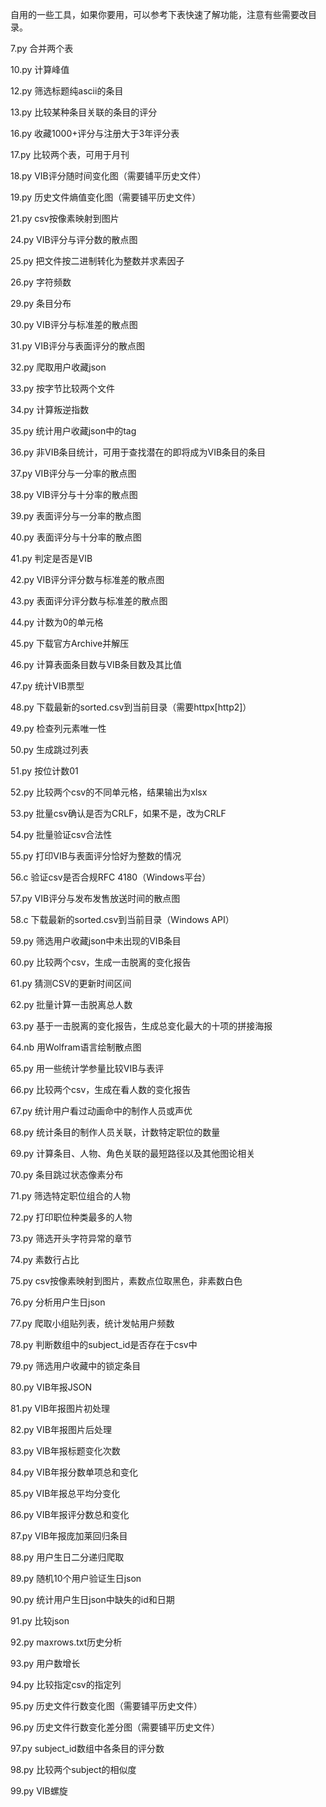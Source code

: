 自用的一些工具，如果你要用，可以参考下表快速了解功能，注意有些需要改目录。

7.py 合并两个表

10.py 计算峰值

12.py 筛选标题纯ascii的条目

13.py 比较某种条目关联的条目的评分

16.py 收藏1000+评分与注册大于3年评分表

17.py 比较两个表，可用于月刊

18.py VIB评分随时间变化图（需要铺平历史文件）

19.py 历史文件熵值变化图（需要铺平历史文件）

21.py csv按像素映射到图片

24.py VIB评分与评分数的散点图

25.py 把文件按二进制转化为整数并求素因子

26.py 字符频数

29.py 条目分布

30.py VIB评分与标准差的散点图

31.py VIB评分与表面评分的散点图

32.py 爬取用户收藏json

33.py 按字节比较两个文件

34.py 计算叛逆指数

35.py 统计用户收藏json中的tag

36.py 非VIB条目统计，可用于查找潜在的即将成为VIB条目的条目

37.py VIB评分与一分率的散点图

38.py VIB评分与十分率的散点图

39.py 表面评分与一分率的散点图

40.py 表面评分与十分率的散点图

41.py 判定是否是VIB

42.py VIB评分评分数与标准差的散点图

43.py 表面评分评分数与标准差的散点图

44.py 计数为0的单元格

45.py 下载官方Archive并解压

46.py 计算表面条目数与VIB条目数及其比值

47.py 统计VIB票型

48.py 下载最新的sorted.csv到当前目录（需要httpx[http2]）

49.py 检查列元素唯一性

50.py 生成跳过列表

51.py 按位计数01

52.py 比较两个csv的不同单元格，结果输出为xlsx

53.py 批量csv确认是否为CRLF，如果不是，改为CRLF

54.py 批量验证csv合法性

55.py 打印VIB与表面评分恰好为整数的情况

56.c 验证csv是否合规RFC 4180（Windows平台）

57.py VIB评分与发布发售放送时间的散点图

58.c 下载最新的sorted.csv到当前目录（Windows API）

59.py 筛选用户收藏json中未出现的VIB条目

60.py 比较两个csv，生成一击脱离的变化报告

61.py 猜测CSV的更新时间区间

62.py 批量计算一击脱离总人数

63.py 基于一击脱离的变化报告，生成总变化最大的十项的拼接海报

64.nb 用Wolfram语言绘制散点图

65.py 用一些统计学参量比较VIB与表评

66.py 比较两个csv，生成在看人数的变化报告

67.py 统计用户看过动画命中的制作人员或声优

68.py 统计条目的制作人员关联，计数特定职位的数量

69.py 计算条目、人物、角色关联的最短路径以及其他图论相关

70.py 条目跳过状态像素分布

71.py 筛选特定职位组合的人物

72.py 打印职位种类最多的人物

73.py 筛选开头字符异常的章节

74.py 素数行占比

75.py csv按像素映射到图片，素数点位取黑色，非素数白色

76.py 分析用户生日json

77.py 爬取小组贴列表，统计发帖用户频数

78.py 判断数组中的subject\_id是否存在于csv中

79.py 筛选用户收藏中的锁定条目

80.py VIB年报JSON

81.py VIB年报图片初处理

82.py VIB年报图片后处理

83.py VIB年报标题变化次数

84.py VIB年报分数单项总和变化

85.py VIB年报总平均分变化

86.py VIB年报评分数总和变化

87.py VIB年报庞加莱回归条目

88.py 用户生日二分递归爬取

89.py 随机10个用户验证生日json

90.py 统计用户生日json中缺失的id和日期

91.py 比较json

92.py maxrows.txt历史分析

93.py 用户数增长

94.py 比较指定csv的指定列

95.py 历史文件行数变化图（需要铺平历史文件）

96.py 历史文件行数变化差分图（需要铺平历史文件）

97.py subject\_id数组中各条目的评分数

98.py 比较两个subject的相似度

99.py VIB螺旋
